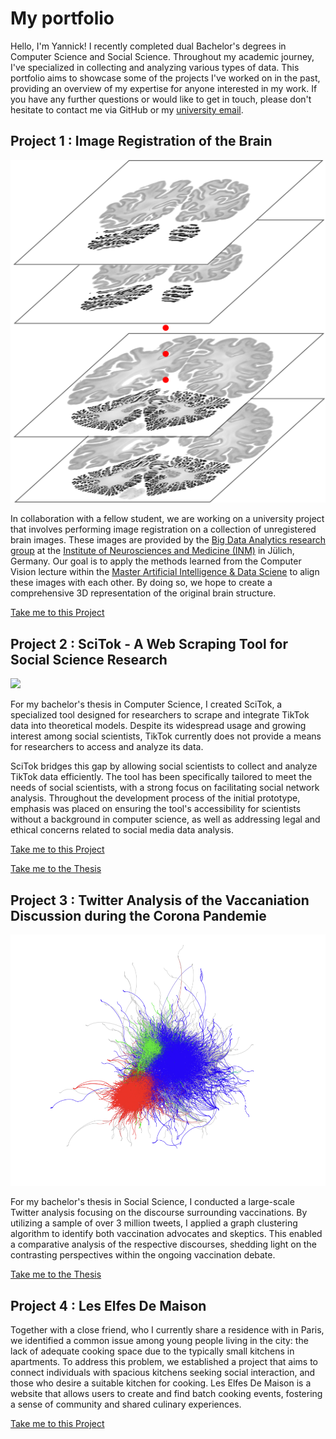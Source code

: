 # My portfolio

Hello, I'm Yannick! I recently completed dual Bachelor's degrees in Computer Science and Social Science. Throughout my academic journey, I've specialized in collecting and analyzing various types of data. This portfolio aims to showcase some of the projects I've worked on in the past, providing an overview of my expertise for anyone interested in my work. If you have any further questions or would like to get in touch, please don't hesitate to contact me via GitHub or my [university email](lazel102@hhu.de).

## Project 1 : Image Registration of the Brain

![](figs/stacking.png)

In collaboration with a fellow student, we are working on a university project that involves performing image registration on a collection of unregistered brain images. These images are provided by the  [Big Data Analytics research group](https://www.fz-juelich.de/en/inm/inm-1/research/big-data-analytics) at the [Institute of Neurosciences and Medicine (INM)](https://www.fz-juelich.de/en) in Jülich, Germany. Our goal is to apply the methods learned from the Computer Vision lecture within the  [Master Artificial Intelligence & Data Sciene](https://www.heicad.hhu.de/lehre/masters-programme-ai-and-data-science) to align these images with each other.  By doing so, we hope to create a comprehensive 3D representation of the original brain structure.

[Take me to this Project](https://git.hhu.de/2023-computer-vision-lazel102-lusch224/project-1-image-registration/)

## Project 2 : SciTok - A Web Scraping Tool for Social Science Research

![](figs/FirstGraphVisualization.png)

For my bachelor's thesis in Computer Science, I created SciTok, a specialized tool designed for researchers to scrape and integrate TikTok data into theoretical models. Despite its widespread usage and growing interest among social scientists, TikTok currently does not provide a means for researchers to access and analyze its data.

SciTok bridges this gap by allowing social scientists to collect and analyze TikTok data efficiently. The tool has been specifically tailored to meet the needs of social scientists, with a strong focus on facilitating social network analysis. Throughout the development process of the initial prototype, emphasis was placed on ensuring the tool's accessibility for scientists without a background in computer science, as well as addressing legal and ethical concerns related to social media data analysis.

[Take me to this Project](https://github.com/Lazel102/SciTok)

[Take me to the Thesis](https://www.researchgate.net/publication/368575971_Bachelor_Thesis_for_a_Degree_in_Computer_Science_Let's_Talk_about_TikTok_-_A_Web_Scraping_Tool_for_Social_Science_Research)


## Project 3 : Twitter Analysis of the Vaccaniation Discussion during the Corona Pandemie

![](figs/graph_vaccination.png)


For my bachelor's thesis in Social Science, I conducted a large-scale Twitter analysis focusing on the discourse surrounding vaccinations. By utilizing a sample of over 3 million tweets, I applied a graph clustering algorithm to identify both vaccination advocates and skeptics. This enabled a comparative analysis of the respective discourses, shedding light on the contrasting perspectives within the ongoing vaccination debate.

[Take me to the Thesis](https://drive.google.com/file/d/1s1cCiayxffLNuFTxQtf16mLpHvrQ-U8x/view?usp=sharing)

## Project 4 : Les Elfes De Maison 

Together with a close friend, who I currently share a residence with in Paris, we identified a common issue among young people living in the city: the lack of adequate cooking space due to the typically small kitchens in apartments. To address this problem, we established a project that aims to connect individuals with spacious kitchens seeking social interaction, and those who desire a suitable kitchen for cooking. Les Elfes De Maison is a website that allows users to create and find batch cooking events, fostering a sense of community and shared culinary experiences.

[Take me to this Project](https://github.com/Lazel102/Les_elfes_de_maison)

